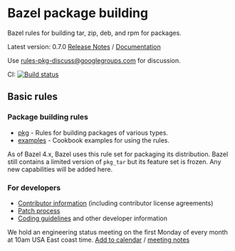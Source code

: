 # Bazel package building

Bazel rules for building tar, zip, deb, and rpm for packages.

Latest version: 0.7.0 [Release Notes](https://github.com/bazelbuild/rules_pkg/releases/tag/0.7.0) /
[Documentation](https://bazelbuild.github.io/rules_pkg/0.7.0/reference.html)

Use rules-pkg-discuss@googlegroups.com for discussion.

CI:
[![Build status](https://badge.buildkite.com/e12f23186aa579f1e20fcb612a22cd799239c3134bc38e1aff.svg)](https://buildkite.com/bazel/rules-pkg)

## Basic rules

### Package building rules

*   [pkg](https://github.com/bazelbuild/rules_pkg/tree/main/pkg) - Rules for
    building packages of various types.
*   [examples](https://github.com/bazelbuild/rules_pkg/tree/main/examples) -
    Cookbook examples for using the rules.

As of Bazel 4.x, Bazel uses this rule set for packaging its distribution. Bazel
still contains a limited version of `pkg_tar` but its feature set is frozen.
Any new capabilities will be added here.

### For developers

*   [Contributor information](CONTRIBUTING.md) (including contributor license agreements)
*   [Patch process](patching.md)
*   [Coding guidelines](developers.md) and other developer information

We hold an engineering status meeting on the first Monday of every month at 10am USA East coast time.
[Add to calendar](https://calendar.google.com/event?action=TEMPLATE&tmeid=MDE2ODMzazlwZnRxbWtkZG5wa2hlYjllMGVfMjAyMTA1MDNUMTUwMDAwWiBjXzUzcHBwZzFudWthZXRmb3E5NzhxaXViNmxzQGc&tmsrc=c_53pppg1nukaetfoq978qiub6ls%40group.calendar.google.com&scp=ALL) /
[meeting notes](https://docs.google.com/document/d/1wkY8ZIcrG8tlKCHzv4st-EltsdlpQENH58fguRnErWY/edit?usp=sharing)

